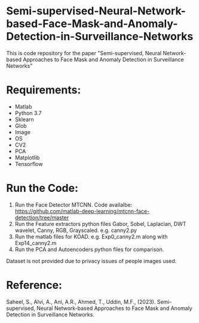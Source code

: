 # Semi-supervised-Neural-Network-based-Face-Mask-and-Anomaly-Detection-in-Surveillance-Networks
This is code repository for the paper "Semi-supervised, Neural Network-based Approaches to Face Mask and Anomaly Detection in Surveillance Networks"
# Requirements:
* Matlab
* Python 3.7
* Sklearn 
* Glob
* Image
* OS
* CV2
* PCA
* Matplotlib
* Tensorflow

# Run the Code:
1. Run the Face Detector MTCNN. Code availalbe: https://github.com/matlab-deep-learning/mtcnn-face-detection/tree/master
2. Run the Feature extractors python files Gabor, Sobel, Laplacian, DWT wavelet, Canny, RGB, Grayscaled. e.g. canny2.py
3. Run the matlab files for KOAD. e.g. Exp0_canny2.m along with Exp14_canny2.m
4. Run the PCA and Autoencoders python files for comparison.

Dataset is not provided due to privacy issues of people images used.

# Reference:
Saheel, S., Alvi, A., Ani, A.R., Ahmed, T., Uddin, M.F., (2023). Semi-supervised, Neural Network-based Approaches to Face Mask and Anomaly Detection in Surveillance Networks. 
